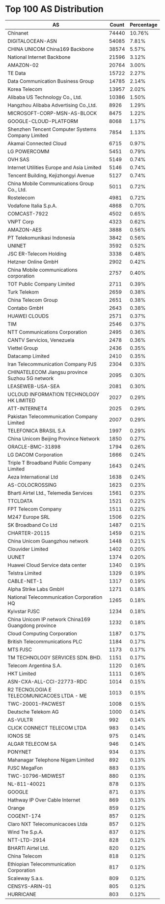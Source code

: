 # Top 100 AS Distribution
| AS | Count | Percentage |
|----|----|----|
| Chinanet | 74440 | 10.76% |
| DIGITALOCEAN-ASN | 54085 | 7.81% |
| CHINA UNICOM China169 Backbone | 38574 | 5.57% |
| National Internet Backbone | 21596 | 3.12% |
| AMAZON-02 | 20764 | 3.00% |
| TE Data | 15722 | 2.27% |
| Data Communication Business Group | 14785 | 2.14% |
| Korea Telecom | 13957 | 2.02% |
| Alibaba US Technology Co., Ltd. | 10386 | 1.50% |
| Hangzhou Alibaba Advertising Co.,Ltd. | 8926 | 1.29% |
| MICROSOFT-CORP-MSN-AS-BLOCK | 8475 | 1.22% |
| GOOGLE-CLOUD-PLATFORM | 8068 | 1.17% |
| Shenzhen Tencent Computer Systems Company Limited | 7854 | 1.13% |
| Akamai Connected Cloud | 6715 | 0.97% |
| LG POWERCOMM | 5451 | 0.79% |
| OVH SAS | 5149 | 0.74% |
| Internet Utilities Europe and Asia Limited | 5146 | 0.74% |
| Tencent Building, Kejizhongyi Avenue | 5127 | 0.74% |
| China Mobile Communications Group Co., Ltd. | 5011 | 0.72% |
| Rostelecom | 4981 | 0.72% |
| Vodafone Italia S.p.A. | 4868 | 0.70% |
| COMCAST-7922 | 4502 | 0.65% |
| VNPT Corp | 4323 | 0.62% |
| AMAZON-AES | 3888 | 0.56% |
| PT Telekomunikasi Indonesia | 3842 | 0.56% |
| UNINET | 3592 | 0.52% |
| JSC ER-Telecom Holding | 3338 | 0.48% |
| Hetzner Online GmbH | 2902 | 0.42% |
| China Mobile communications corporation | 2757 | 0.40% |
| TOT Public Company Limited | 2711 | 0.39% |
| Turk Telekom | 2659 | 0.38% |
| China Telecom Group | 2651 | 0.38% |
| Contabo GmbH | 2643 | 0.38% |
| HUAWEI CLOUDS | 2571 | 0.37% |
| TIM | 2546 | 0.37% |
| NTT Communications Corporation | 2495 | 0.36% |
| CANTV Servicios, Venezuela | 2478 | 0.36% |
| Viettel Group | 2436 | 0.35% |
| Datacamp Limited | 2410 | 0.35% |
| Iran Telecommunication Company PJS | 2304 | 0.33% |
| CHINATELECOM Jiangsu province Suzhou 5G network | 2095 | 0.30% |
| LEASEWEB-USA-SEA | 2081 | 0.30% |
| UCLOUD INFORMATION TECHNOLOGY HK LIMITED | 2027 | 0.29% |
| ATT-INTERNET4 | 2025 | 0.29% |
| Pakistan Telecommunication Company Limited | 2007 | 0.29% |
| TELEFONICA BRASIL S.A | 1997 | 0.29% |
| China Unicom Beijing Province Network | 1850 | 0.27% |
| ORACLE-BMC-31898 | 1794 | 0.26% |
| LG DACOM Corporation | 1666 | 0.24% |
| Triple T Broadband Public Company Limited | 1643 | 0.24% |
| Aeza International Ltd | 1638 | 0.24% |
| AS-COLOCROSSING | 1623 | 0.23% |
| Bharti Airtel Ltd., Telemedia Services | 1561 | 0.23% |
| TTCLDATA | 1521 | 0.22% |
| FPT Telecom Company | 1511 | 0.22% |
| M247 Europe SRL | 1506 | 0.22% |
| SK Broadband Co Ltd | 1487 | 0.21% |
| CHARTER-20115 | 1459 | 0.21% |
| China Unicom Guangzhou network | 1448 | 0.21% |
| Clouvider Limited | 1402 | 0.20% |
| UUNET | 1374 | 0.20% |
| Huawei Cloud Service data center | 1340 | 0.19% |
| Telstra Limited | 1329 | 0.19% |
| CABLE-NET-1 | 1317 | 0.19% |
| Alpha Strike Labs GmbH | 1271 | 0.18% |
| National Telecommunication Corporation HQ | 1265 | 0.18% |
| Kyivstar PJSC | 1234 | 0.18% |
| China Unicom IP network China169 Guangdong province | 1232 | 0.18% |
| Cloud Computing Corporation | 1187 | 0.17% |
| British Telecommunications PLC | 1184 | 0.17% |
| MTS PJSC | 1173 | 0.17% |
| TM TECHNOLOGY SERVICES SDN. BHD. | 1151 | 0.17% |
| Telecom Argentina S.A. | 1120 | 0.16% |
| HKT Limited | 1111 | 0.16% |
| ASN-CXA-ALL-CCI-22773-RDC | 1014 | 0.15% |
| R2 TECNOLOGIA E TELECOMUNICACOES LTDA - ME | 1013 | 0.15% |
| TWC-20001-PACWEST | 1008 | 0.15% |
| Deutsche Telekom AG | 1000 | 0.14% |
| AS-VULTR | 992 | 0.14% |
| CLICK CONNECT TELECOM LTDA | 983 | 0.14% |
| IONOS SE | 975 | 0.14% |
| ALGAR TELECOM SA | 946 | 0.14% |
| PONYNET | 934 | 0.13% |
| Mahanagar Telephone Nigam Limited | 892 | 0.13% |
| PJSC MegaFon | 883 | 0.13% |
| TWC-10796-MIDWEST | 880 | 0.13% |
| NL-811-40021 | 878 | 0.13% |
| GOOGLE | 871 | 0.13% |
| Hathway IP Over Cable Internet | 869 | 0.13% |
| Orange | 859 | 0.12% |
| COGENT-174 | 857 | 0.12% |
| Claro NXT Telecomunicacoes Ltda | 857 | 0.12% |
| Wind Tre S.p.A. | 837 | 0.12% |
| NTT-LTD-2914 | 828 | 0.12% |
| BHARTI Airtel Ltd. | 820 | 0.12% |
| China Telecom | 818 | 0.12% |
| Ethiopian Telecommunication Corporation | 817 | 0.12% |
| Scaleway S.a.s. | 809 | 0.12% |
| CENSYS-ARIN-01 | 805 | 0.12% |
| HURRICANE | 803 | 0.12% |
